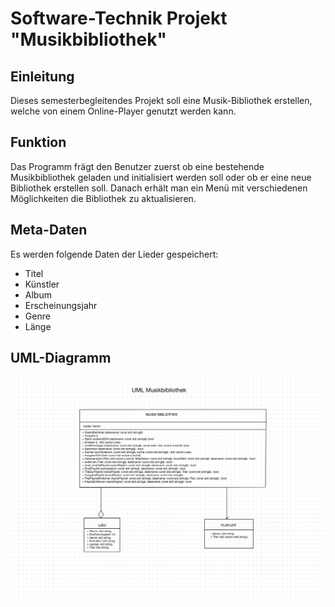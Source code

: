 # Software-Technik Projekt "Musikbibliothek"

## Einleitung

Dieses semesterbegleitendes Projekt soll eine Musik-Bibliothek erstellen, welche von einem Online-Player genutzt werden kann.

## Funktion

Das Programm frägt den Benutzer zuerst ob eine bestehende Musikbibliothek geladen und initialisiert werden soll oder ob er eine neue Bibliothek erstellen soll. Danach erhält man ein Menü mit verschiedenen Möglichkeiten die Bibliothek zu aktualisieren.

## Meta-Daten

Es werden folgende Daten der Lieder gespeichert:

- Titel
- Künstler
- Album
- Erscheinungsjahr
- Genre
- Länge

## UML-Diagramm

![UML-Klassendiagramm der Musikbibliothek](./UML_SWT_Musikbibliothek-1.jpg)
